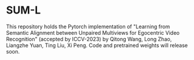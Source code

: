 # SUM-L
This repository holds the Pytorch implementation of "Learning from Semantic Alignment between Unpaired Multiviews for Egocentric Video Recognition" (accepted by ICCV-2023) by Qitong Wang, Long Zhao, Liangzhe Yuan, Ting Liu, Xi Peng. 
Code and pretrained weights will release soon. 
